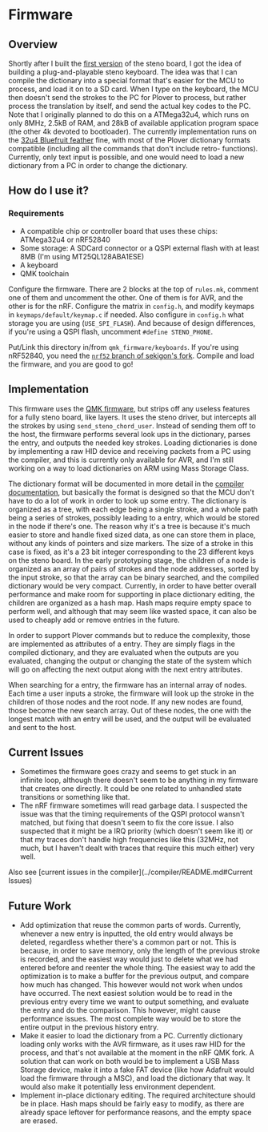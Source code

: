 # Firmware

## Overview

Shortly after I built the [first version](../pcb/README.md#Version-1) of the steno board, I got the idea of building a plug-and-playable steno keyboard. The idea was that I can compile the dictionary into a special format that's easier for the MCU to process, and load it on to a SD card. When I type on the keyboard, the MCU then doesn't send the strokes to the PC for Plover to process, but rather process the translation by itself, and send the actual key codes to the PC. Note that I originally planned to do this on a ATMega32u4, which runs on only 8MHz, 2.5kB of RAM, and 28kB of available application program space (the other 4k devoted to bootloader). The currently implementation runs on the [32u4 Bluefruit feather](https://www.adafruit.com/product/2829) fine, with most of the Plover dictionary formats compatible (including all the commands that don't include retro- functions). Currently, only text input is possible, and one would need to load a new dictionary from a PC in order to change the dictionary.

## How do I use it?

### Requirements

- A compatible chip or controller board that uses these chips: ATMega32u4 or nRF52840
- Some storage: A SDCard connector or a QSPI external flash with at least 8MB (I'm using MT25QL128ABA1ESE)
- A keyboard
- QMK toolchain

Configure the firmware. There are 2 blocks at the top of `rules.mk`, comment one of them and uncomment the other. One of them is for AVR, and the other is for the nRF. Configure the matrix in `config.h`, and modify keymaps in `keymaps/default/keymap.c` if needed. Also configure in `config.h` what storage you are using (`USE_SPI_FLASH`). And because of design differences, if you're using a QSPI flash, uncomment `#define STENO_PHONE`.

Put/Link this directory in/from `qmk_firmware/keyboards`. If you're using nRF52840, you need the [`nrf52` branch of sekigon's fork](https://github.com/sekigon-gonnoc/qmk_firmware/tree/nrf52). Compile and load the firmware, and you are good to go!

## Implementation

This firmware uses the [QMK firmware](https://qmk.fm), but strips off any useless features for a fully steno board, like layers. It uses the steno driver, but intercepts all the strokes by using `send_steno_chord_user`. Instead of sending them off to the host, the firmware performs several look ups in the dictionary, parses the entry, and outputs the needed key strokes. Loading dictionaries is done by implementing a raw HID device and receiving packets from a PC using the compiler, and this is currently only available for AVR, and I'm still working on a way to load dictionaries on ARM using Mass Storage Class.

The dictionary format will be documented in more detail in the [compiler documentation](../compiler/README.md), but basically the format is designed so that the MCU don't have to do a lot of work in order to look up some entry. The dictionary is organized as a tree, with each edge being a single stroke, and a whole path being a series of strokes, possibly leading to a entry, which would be stored in the node if there's one. The reason why it's a tree is because it's much easier to store and handle fixed sized data, as one can store them in place, without any kinds of pointers and size markers. The size of a stroke in this case is fixed, as it's a 23 bit integer corresponding to the 23 different keys on the steno board. In the early prototyping stage, the children of a node is organized as an array of pairs of strokes and the node addresses, sorted by the input stroke, so that the array can be binary searched, and the compiled dictionary would be very compact. Currently, in order to have better overall performance and make room for supporting in place dictionary editing, the children are organized as a hash map. Hash maps require empty space to perform well, and although that may seem like wasted space, it can also be used to cheaply add or remove entries in the future.

In order to support Plover commands but to reduce the complexity, those are implemented as attributes of a entry. They are simply flags in the compiled dictionary, and they are evaluated when the outputs are you evaluated, changing the output or changing the state of the system which will go on affecting the next output along with the next entry attributes.

When searching for a entry, the firmware has an internal array of nodes. Each time a user inputs a stroke, the firmware will look up the stroke in the children of those nodes and the root node. If any new nodes are found, those become the new search array. Out of these nodes, the one with the longest match with an entry will be used, and the output will be evaluated and sent to the host.

## Current Issues

- Sometimes the firmware goes crazy and seems to get stuck in an infinite loop, although there doesn't seem to be anything in my firmware that creates one directly. It could be one related to unhandled state transitions or something like that.
- The nRF firmware sometimes will read garbage data. I suspected the issue was that the timing requirements of the QSPI protocol wansn't matched, but fixing that doesn't seem to fix the core issue. I also suspected that it might be a IRQ priority (which doesn't seem like it) or that my traces don't handle high frequencies like this (32MHz, not much, but I haven't dealt with traces that require this much either) very well.

Also see [current issues in the compiler](../compiler/README.md#Current Issues)

## Future Work

- Add optimization that reuse the common parts of words. Currently, whenever a new entry is inputted, the old entry would always be deleted, regardless whether there's a common part or not. This is because, in order to save memory, only the length of the previous stroke is recorded, and the easiest way would just to delete what we had entered before and reenter the whole thing. The easiest way to add the optimization is to make a buffer for the previous output, and compare how much has changed. This however would not work when undos have occurred. The next easiest solution would be to read in the previous entry every time we want to output something, and evaluate the entry and do the comparison. This however, might cause performance issues. The most complete way would be to store the entire output in the previous history entry.
- Make it easier to load the dictionary from a PC. Currently dictionary loading only works with the AVR firmware, as it uses raw HID for the process, and that's not available at the moment in the nRF QMK fork. A solution that can work on both would be to implement a USB Mass Storage device, make it into a fake FAT device (like how Adafruit would load the firmware through a MSC), and load the dictionary that way. It would also make it potentially less environment dependent.
- Implement in-place dictionary editing. The required architecture should be in place. Hash maps should be fairly easy to modify, as there are already space leftover for performance reasons, and the empty space are erased.
